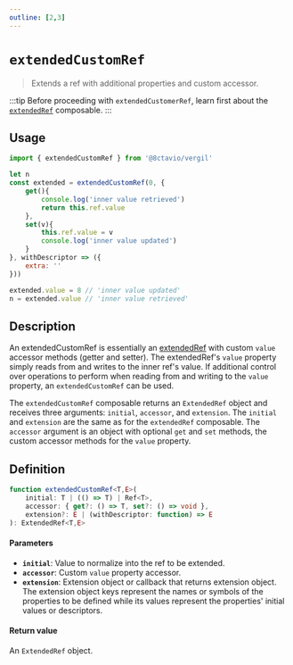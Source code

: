 ```yaml
---
outline: [2,3]
---
```


# `extendedCustomRef`

> Extends a ref with additional properties and custom accessor.

:::tip
Before proceeding with `extendedCustomerRef`, learn first about the [`extendedRef`](/composables/extendedRef) composable.
:::

## Usage

```js
import { extendedCustomRef } from '@8ctavio/vergil'

let n
const extended = extendedCustomRef(0, {
    get(){
        console.log('inner value retrieved')
        return this.ref.value
    },
    set(v){
        this.ref.value = v
        console.log('inner value updated')
    }
}, withDescriptor => ({
    extra: ''
}))

extended.value = 8 // 'inner value updated'
n = extended.value // 'inner value retrieved'
```

## Description

An extendedCustomRef is essentially an [extendedRef](/composables/extendedRef) with custom `value` accessor methods (getter and setter). The extendedRef's `value` property simply reads from and writes to the inner ref's value. If additional control over operations to perform when reading from and writing to the `value` property, an `extendedCustomRef` can be used.

The `extendedCustomRef` composable returns an `ExtendedRef` object and receives three arguments: `initial`, `accessor`, and `extension`. The `initial` and `extension` are the same as for the `extendedRef` composable. The `accessor` argument is an object with optional `get` and `set` methods, the custom accessor methods for the `value` property.

## Definition

```ts
function extendedCustomRef<T,E>(
    initial: T | (() => T) | Ref<T>,
    accessor: { get?: () => T, set?: () => void },
    extension?: E | (withDescriptor: function) => E
): ExtendedRef<T,E>
```

#### Parameters

- **`initial`**: Value to normalize into the ref to be extended.
- **`accessor`**: Custom `value` property accessor.
- **`extension`**: Extension object or callback that returns extension object. The extension object keys represent the names or symbols of the properties to be defined while its values represent the properties' initial values or descriptors.

#### Return value

An `ExtendedRef` object.